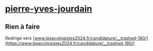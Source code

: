 # [pierre-yves-jourdain](https://nouveau-front-populaire-legislatives-2024.fr/pierre-yves-jourdain)

## Rien à faire
Redirige vers [www.lesecologistes2024.fr/candidature/__trashed-180/](https://www.lesecologistes2024.fr/candidature/__trashed-180/)